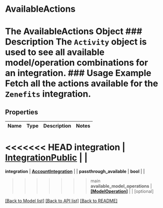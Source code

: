 # AvailableActions

# The AvailableActions Object ### Description The `Activity` object is used to see all available model/operation combinations for an integration.  ### Usage Example Fetch all the actions available for the `Zenefits` integration.
## Properties
Name | Type | Description | Notes
------------ | ------------- | ------------- | -------------
<<<<<<< HEAD
**integration** | [**IntegrationPublic**](IntegrationPublic.md) |  | 
=======
**integration** | [**AccountIntegration**](AccountIntegration.md) |  | 
**passthrough_available** | **bool** |  | 
>>>>>>> main
**available_model_operations** | [**[ModelOperation]**](ModelOperation.md) |  | [optional] 

[[Back to Model list]](../README.md#documentation-for-models) [[Back to API list]](../README.md#documentation-for-api-endpoints) [[Back to README]](../README.md)



